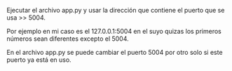 Ejecutar el archivo app.py y usar la dirección que contiene el puerto que se usa >> 5004.

Por ejemplo en mi caso es el 127.0.0.1:5004 en el suyo quizas los primeros números sean diferentes excepto el 5004.

En el archivo app.py se puede cambiar el puerto 5004 por otro solo si este puerto ya está en uso.
